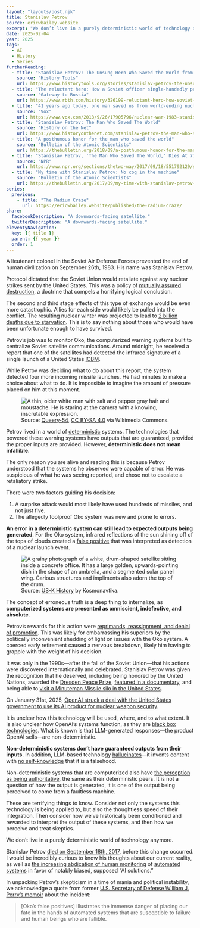 ```yaml
---
layout: "layouts/post.njk"
title: Stanislav Petrov
source: ericwbailey.website
excerpt: "We don’t live in a purely deterministic world of technology anymore"
date: 2025-02-04
year: 2025
tags:
  - AI
  - History
  - Series
furtherReading:
  - title: "Stanislav Petrov: The Unsung Hero Who Saved the World from Nuclear Annihilation"
    source: "History Tools"
    url: https://www.historytools.org/stories/stanislav-petrov-the-unsung-hero-who-saved-the-world-from-nuclear-annihilation
  - title: "The reluctant hero: How a Soviet officer single-handedly prevented WWIII"
    source: "Gateway to Russia"
    url: https://www.rbth.com/history/326199-reluctant-hero-how-soviet-officer
  - title: "41 years ago today, one man saved us from world-ending nuclear war"
    source: "Vox"
    url: https://www.vox.com/2018/9/26/17905796/nuclear-war-1983-stanislav-petrov-soviet-union
  - title: "Stanislav Petrov: The Man Who Saved The World"
    source: "History on the Net"
    url: https://www.historyonthenet.com/stanislav-petrov-the-man-who-saved-the-world
  - title: "A posthumous honor for the man who saved the world"
    source: "Bulletin of the Atomic Scientists"
    url: https://thebulletin.org/2018/09/a-posthumous-honor-for-the-man-who-saved-the-world/
  - title: "Stanislav Petrov, 'The Man Who Saved The World,' Dies At 77"
    source: "NPR"
    url: https://www.npr.org/sections/thetwo-way/2017/09/18/551792129/stanislav-petrov-the-man-who-saved-the-world-dies-at-77
  - title: "My time with Stanislav Petrov: No cog in the machine"
    source: "Bulletin of the Atomic Scientists"
    url: https://thebulletin.org/2017/09/my-time-with-stanislav-petrov-no-cog-in-the-machine/
series:
  previous:
    - title: "The Radium Craze"
      url: https://ericwbailey.website/published/the-radium-craze/
share:
  facebookDescription: "A downwards-facing satellite."
  twitterDescription: "A downwards-facing satellite."
eleventyNavigation:
  key: {{ title }}
  parent: {{ year }}
  order: 1
---
```


A lieutenant colonel in the Soviet Air Defense Forces prevented the end of human civilization on September 26th, 1983. His name was Stanislav Petrov.

Protocol dictated that the Soviet Union would retaliate against any nuclear strikes sent by the United States. This was a policy of [mutually assured destruction](https://en.wikipedia.org/wiki/Mutual_assured_destruction), a doctrine that compels a horrifying logical conclusion.

The second and third stage effects of this type of exchange would be even more catastrophic. Allies for each side would likely be pulled into the conflict. The resulting nuclear winter was projected to lead to [2 billion deaths due to starvation](https://www.ippnw.org/programs/nuclear-weapons-abolition/nuclear-famine-climate-effects-of-regional-nuclear-war). This is to say nothing about those who would have been unfortunate enough to have survived.

Petrov’s job was to monitor Oko, the computerized warning systems built to centralize Soviet satellite communications. Around midnight, he received a report that one of the satellites had detected the infrared signature of a single launch of a United States [ICBM](https://en.wikipedia.org/wiki/Intercontinental_ballistic_missile).

While Petrov was deciding what to do about this report, the system detected four more incoming missile launches. He had minutes to make a choice about what to do. It is impossible to imagine the amount of pressure placed on him at this moment.

<figure
  role="figure"
  aria-label="Source: Queery-54, CC BY-SA 4.0 via Wikimedia Commons.">
  <img
    alt="A thin, older white man with salt and pepper gray hair and moustache. He is staring at the camera with a knowing, inscrutable expression."
    loading="lazy"
    src="{{ '/img/posts/stanislav-petrov/stanislav-petrov.jpg' | url }}" />
  <figcaption>
    <span class="typography-small-caps">Source:</span> <a href="https://commons.wikimedia.org/wiki/File:Stanislaw-jewgrafowitsch-petrow-2016.jpg">Queery-54</a>, <a href="https://creativecommons.org/licenses/by-sa/4.0">CC BY-SA 4.0</a> via Wikimedia Commons.
  </figcaption>
</figure>

Petrov lived in a world of [deterministic](https://en.wikipedia.org/wiki/Deterministic_system) systems. The technologies that powered these warning systems have outputs that are guaranteed, provided the proper inputs are provided. However, **deterministic does not mean infallible**.

The only reason you are alive and reading this is because Petrov understood that the systems he observed were capable of error. He was suspicious of what he was seeing reported, and chose not to escalate a retaliatory strike.

There were two factors guiding his decision:

1. A surprise attack would most likely have used hundreds of missiles, and not just five.
2. The allegedly foolproof Oko system was new and prone to errors.

**An error in a deterministic system can still lead to expected outputs being generated**. For the Oko system, infrared reflections of the sun shining off of the tops of clouds created a [false positive](https://en.wikipedia.org/wiki/False_positives_and_false_negatives) that was interpreted as detection of a nuclear launch event.

<figure
  role="figure"
  aria-label="Source: US-K History by Kosmonavtika.">
  <img
    alt="A grainy photograph of a white, drum-shaped satellite sitting inside a concrete office. It has a large golden, upwards-pointing dish in the shape of an umbrella, and a segmented solar panel wing. Carious structures and impliments also adorn the top of the drum."
    loading="lazy"
    src="{{ '/img/posts/stanislav-petrov/cosmos-520-satellite.jpg' | url }}" />
  <figcaption>
    <span class="typography-small-caps">Source:</span> <a href="https://www.kosmonavtika.com/satellites/oko/hist/hist.html">US-K History</a> by Kosmonavtika.
  </figcaption>
</figure>

The concept of erroneous truth is a deep thing to internalize, as **computerized systems are presented as omniscient, indefective, and absolute**.

Petrov’s rewards for this action were [reprimands, reassignment, and denial of promotion](https://www.washingtonpost.com/wp-srv/inatl/longterm/coldwar/shatter021099b.htm). This was likely for embarrassing his superiors by the politically inconvenient shedding of light on issues with the Oko system. A coerced early retirement caused a nervous breakdown, likely him having to grapple with the weight of his decision.

It was only in the 1990s—after the fall of the Soviet Union—that his actions were discovered internationally and celebrated. Stanislav Petrov was given the recognition that he deserved, including being honored by the United Nations, awarded the [Dresden Peace Prize](https://dresdner-friedenspreis.de/laureates/lang-en/), [featured in a documentary](https://www.imdb.com/title/tt2277106/), and being able to [visit a Minuteman Missile silo in the United States](https://www.nps.gov/people/stanislav_petrov.htm).

On January 31st, 2025, [OpenAI struck a deal with the United States government to use its AI product for nuclear weapon security](https://futurism.com/openai-signs-deal-us-government-nuclear-weapon-security).

It is unclear how this technology will be used, where, and to what extent. It is also unclear how OpenAI’s systems function, as they are [black box technologies](https://en.wikipedia.org/wiki/Black_box). What is known is that LLM-generated responses—the product OpenAI sells—are non-deterministic.

**Non-deterministic systems don’t have guaranteed outputs from their inputs**. In addition, LLM-based technology [hallucinates](https://futurism.com/the-byte/openai-chatgpt-accuses-crimes)—it invents content with [no self-knowledge](https://online.hull.ac.uk/blog/what-is-artificial-intelligence-and-how-is-it-different-from-human-intelligence) that it is a falsehood.

Non-deterministic systems that are computerized also have [the perception as being authoritative](https://www.wired.com/story/the-less-people-know-about-ai-the-more-they-like-it/), the same as their deterministic peers. It is not a question of how the output is generated, it is one of the output being perceived to come from a faultless machine.

These are terrifying things to know. Consider not only the systems this technology is being applied to, but also the thoughtless speed of their integration. Then consider how we’ve historically been conditioned and rewarded to interpret the output of these systems, and then how we perceive and treat skeptics.

We don’t live in a purely deterministic world of technology anymore.

Stanislav Petrov [died on September 18th, 2017](https://www.npr.org/sections/thetwo-way/2017/09/18/551792129/stanislav-petrov-the-man-who-saved-the-world-dies-at-77), before this change occurred. I would be incredibly curious to know his thoughts about our current reality, as well as [the increasing abdication of human monitoring](https://www.codastory.com/surveillance-and-control/nursing-ai-hospitals-robots-capture/) of [automated systems](https://www.washingtonpost.com/technology/2025/02/04/google-ai-policies-weapons-harm/) in favor of notably biased, supposed “AI solutions.”

In unpacking Petrov’s skepticism in a time of mania and political instability, we acknowledge a quote from former [U.S. Secretary of Defense William J. Perry’s memoir](https://bookshop.org/p/books/my-journey-at-the-nuclear-brink-william-perry/11022201?ean=9780804797122&next=t&next=t) about the incident:

> [Oko’s false positives] illustrates the immense danger of placing our fate in the hands of automated systems that are susceptible to failure and human beings who are fallible.
